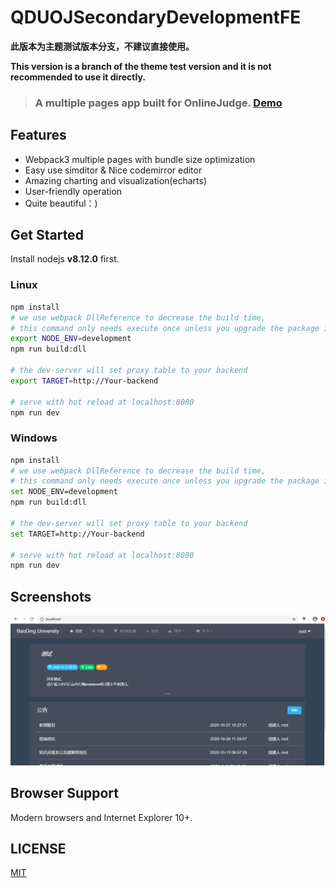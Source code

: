 # QDUOJSecondaryDevelopmentFE

**此版本为主题测试版本分支，不建议直接使用。**

**This version is a branch of the theme test version and it is not recommended to use it directly.**

>### A multiple pages app built for OnlineJudge. [Demo](http://oj.xiaoao.space)

## Features

+ Webpack3 multiple pages with bundle size optimization
+ Easy use simditor & Nice codemirror editor
+ Amazing charting and visualization(echarts)
+ User-friendly operation
+ Quite beautiful：)

## Get Started

Install nodejs **v8.12.0** first.

### Linux

```bash
npm install
# we use webpack DllReference to decrease the build time,
# this command only needs execute once unless you upgrade the package in build/webpack.dll.conf.js
export NODE_ENV=development 
npm run build:dll

# the dev-server will set proxy table to your backend
export TARGET=http://Your-backend

# serve with hot reload at localhost:8080
npm run dev
```
### Windows

```bash
npm install
# we use webpack DllReference to decrease the build time,
# this command only needs execute once unless you upgrade the package in build/webpack.dll.conf.js
set NODE_ENV=development 
npm run build:dll

# the dev-server will set proxy table to your backend
set TARGET=http://Your-backend

# serve with hot reload at localhost:8080
npm run dev
```

## Screenshots

![](./public/index.png)

## Browser Support

Modern browsers and Internet Explorer 10+.

## LICENSE

[MIT](http://opensource.org/licenses/MIT)
